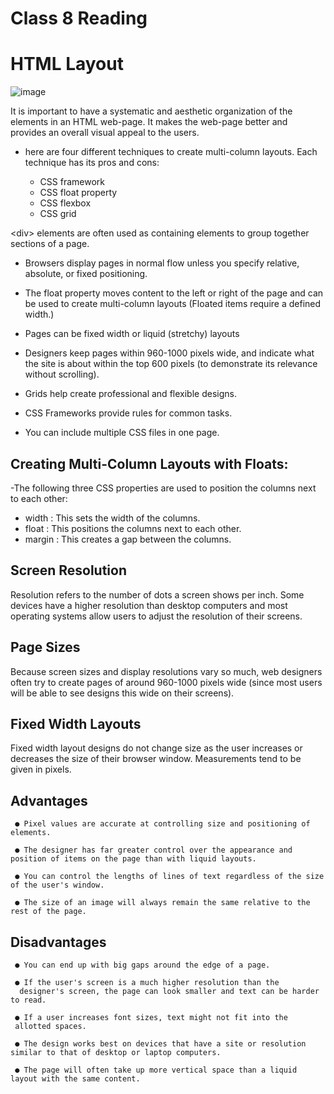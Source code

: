 # Class 8 Reading
# HTML Layout 

![image](https://d2h0cx97tjks2p.cloudfront.net/blogs/wp-content/uploads/sites/2/2020/07/HTML-Layout-df.jpg)

It is important to have a systematic and aesthetic organization of the elements in an HTML web-page. It makes the web-page better and provides an overall visual appeal to the users. 


* here are four different techniques to create multi-column layouts. Each technique has its pros and cons:


    - CSS framework
    - CSS float property
    - CSS flexbox
    - CSS grid

\<div> elements are often used as containing elements to group together sections of a page.

* Browsers display pages in normal flow unless you specify relative, absolute, or fixed positioning.

* The float property moves content to the left or right of the page and can be used to create multi-column layouts 
(Floated items require a defined width.)

* Pages can be fixed width or liquid (stretchy) layouts

* Designers keep pages within 960-1000 pixels wide, and indicate what the site is about within the top 600 pixels (to demonstrate its relevance without scrolling).

* Grids help create professional and flexible designs.
* CSS Frameworks provide rules for common tasks.
* You can include multiple CSS files in one page.

## Creating Multi-Column Layouts with Floats:
-The following three CSS properties are used to position the columns next to each other:
  - width : This sets the width of the columns.
  - float : This positions the columns next to each other.
  - margin : This creates a gap between the
  columns.
  
  
##  Screen Resolution 

Resolution refers to the number of dots a screen shows per inch. Some devices have a higher resolution than desktop computers and most operating systems allow users to adjust the resolution of their screens.

## Page Sizes

Because screen sizes and display resolutions vary so much, web designers often try to create pages of around 960-1000 pixels wide
(since most users will be able to see designs this wide on their screens).

## Fixed Width Layouts
Fixed width layout designs do not change size as the user increases or decreases the size of their browser window. Measurements tend to be given in pixels.

## Advantages
     ● Pixel values are accurate at controlling size and positioning of elements.

     ● The designer has far greater control over the appearance and position of items on the page than with liquid layouts.

     ● You can control the lengths of lines of text regardless of the size of the user's window.
     
     ● The size of an image will always remain the same relative to the rest of the page.


## Disadvantages

     ● You can end up with big gaps around the edge of a page.

     ● If the user's screen is a much higher resolution than the
      designer's screen, the page can look smaller and text can be harder to read.

     ● If a user increases font sizes, text might not fit into the
     allotted spaces.

     ● The design works best on devices that have a site or resolution similar to that of desktop or laptop computers.

     ● The page will often take up more vertical space than a liquid layout with the same content.
     

